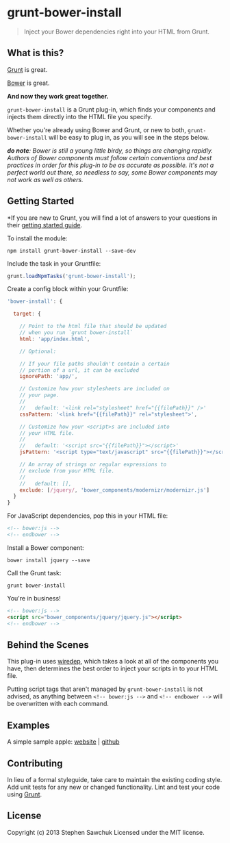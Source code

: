 # grunt-bower-install

> Inject your Bower dependencies right into your HTML from Grunt.

## What is this?
[Grunt](http://gruntjs.com) is great.

[Bower](http://bower.io) is great.

**And now they work great together.**

`grunt-bower-install` is a Grunt plug-in, which finds your components and injects them directly into the HTML file you specify.

Whether you're already using Bower and Grunt, or new to both, `grunt-bower-install` will be easy to plug in, as you will see in the steps below.

_**do note**: Bower is still a young little birdy, so things are changing rapidly. Authors of Bower components must follow certain conventions and best practices in order for this plug-in to be as accurate as possible. It's not a perfect world out there, so needless to say, some Bower components may not work as well as others._

## Getting Started

*If you are new to Grunt, you will find a lot of answers to your questions in their [getting started guide](http://gruntjs.com/getting-started).

To install the module:
```
npm install grunt-bower-install --save-dev
```

Include the task in your Gruntfile:
```js
grunt.loadNpmTasks('grunt-bower-install');
```

Create a config block within your Gruntfile:
```js
'bower-install': {

  target: {

    // Point to the html file that should be updated
    // when you run `grunt bower-install`
    html: 'app/index.html',

    // Optional:

    // If your file paths shouldn't contain a certain
    // portion of a url, it can be excluded
    ignorePath: 'app/',

    // Customize how your stylesheets are included on
    // your page.
    //
    //   default: '<link rel="stylesheet" href="{{filePath}}" />'
    cssPattern: '<link href="{{filePath}}" rel="stylesheet">',

    // Customize how your <script>s are included into
    // your HTML file.
    //
    //   default: '<script src="{{filePath}}"></script>'
    jsPattern: '<script type="text/javascript" src="{{filePath}}"></script>',

    // An array of strings or regular expressions to
    // exclude from your HTML file.
    //
    //   default: [],
    exclude: [/jquery/, 'bower_components/modernizr/modernizr.js']
  }
}
```

For JavaScript dependencies, pop this in your HTML file:
```html
<!-- bower:js -->
<!-- endbower -->
```

Install a Bower component:
```
bower install jquery --save
```

Call the Grunt task:
```
grunt bower-install
```

You're in business!
```html
<!-- bower:js -->
<script src="bower_components/jquery/jquery.js"></script>
<!-- endbower -->
```

## Behind the Scenes
This plug-in uses [wiredep](https://github.com/stephenplusplus/wiredep), which takes a look at all of the components you have, then determines the best order to inject your scripts in to your HTML file.

Putting script tags that aren't managed by `grunt-bower-install` is not advised, as anything between `<!-- bower:js -->` and `<!-- endbower -->` will be overwritten with each command.

## Examples
A simple sample apple:
[website](http://stephenplusplus.github.io/grunt-bower-install) | [github](https://github.com/stephenplusplus/grunt-bower-install/tree/gh-pages)

## Contributing
In lieu of a formal styleguide, take care to maintain the existing coding style. Add unit tests for any new or changed functionality. Lint and test your code using [Grunt](http://gruntjs.com/).

## License
Copyright (c) 2013 Stephen Sawchuk
Licensed under the MIT license.
